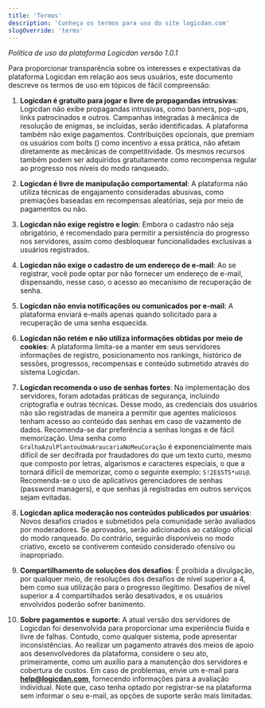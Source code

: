 ```yaml
---
title: 'Termos'
description: 'Conheça os termos para uso do site logicdan.com'
slugOverride: 'terms'
---
```


*Política de uso da plataforma Logicdan versão 1.0.1*

Para proporcionar transparência sobre os interesses e expectativas da plataforma Logicdan em relação aos seus usuários, este documento descreve os termos de uso em tópicos de fácil compreensão:

1. **Logicdan é gratuito para jogar e livre de propagandas intrusivas**: Logicdan não exibe propagandas intrusivas, como banners, pop-ups, links patrocinados e outros. Campanhas integradas à mecânica de resolução de enigmas, se incluídas, serão identificadas. A plataforma também não exige pagamentos. Contribuições opcionais, que premiam os usuários com bolts (<span class="bolt"></span>) como incentivo a essa prática, não afetam diretamente as mecânicas de competitividade. Os mesmos recursos também podem ser adquiridos gratuitamente como recompensa regular ao progresso nos níveis do modo ranqueado.

2. **Logicdan é livre de manipulação comportamental**: A plataforma não utiliza técnicas de engajamento consideradas abusivas, como premiações baseadas em recompensas aleatórias, seja por meio de pagamentos ou não.

3. **Logicdan não exige registro e login**: Embora o cadastro não seja obrigatório, é recomendado para permitir a persistência do progresso nos servidores, assim como desbloquear funcionalidades exclusivas a usuários registrados.

4. **Logicdan não exige o cadastro de um endereço de e-mail**: Ao se registrar, você pode optar por não fornecer um endereço de e-mail, dispensando, nesse caso, o acesso ao mecanismo de recuperação de senha.

5. **Logicdan não envia notificações ou comunicados por e-mail**: A plataforma enviará e-mails apenas quando solicitado para a recuperação de uma senha esquecida.

6. **Logicdan não retém e não utiliza informações obtidas por meio de cookies**: A plataforma limita-se a manter em seus servidores informações de registro, posicionamento nos rankings, histórico de sessões, progressos, recompensas e conteúdo submetido através do sistema Logicdan.

7. **Logicdan recomenda o uso de senhas fortes**: Na implementação dos servidores, foram adotadas práticas de segurança, incluindo criptografia e outras técnicas. Desse modo, as credenciais dos usuários não são registradas de maneira a permitir que agentes maliciosos tenham acesso ao conteúdo das senhas em caso de vazamento de dados. Recomenda-se dar preferência a senhas longas e de fácil memorização. Uma senha como `GralhaAzulPlantouUmaAraucariaNoMeuCoração` é exponencialmente mais difícil de ser decifrada por fraudadores do que um texto curto, mesmo que composto por letras, algarismos e caracteres especiais, o que a tornará difícil de memorizar, como o seguinte exemplo: `S!2E$5T5*uUi@`. Recomenda-se o uso de aplicativos gerenciadores de senhas (password managers), e que senhas já registradas em outros serviços sejam evitadas.

8. **Logicdan aplica moderação nos conteúdos publicados por usuários**: Novos desafios criados e submetidos pela comunidade serão avaliados por moderadores. Se aprovados, serão adicionados ao catálogo oficial do modo ranqueado. Do contrário, seguirão disponíveis no modo criativo, exceto se contiverem conteúdo considerado ofensivo ou inapropriado.

9. **Compartilhamento de soluções dos desafios**: É proibida a divulgação, por qualquer meio, de resoluções dos desafios de nível superior a 4, bem como sua utilização para o progresso ilegítimo. Desafios de nível superior a 4 compartilhados serão desativados, e os usuários envolvidos poderão sofrer banimento.

10. **Sobre pagamentos e suporte**: A atual versão dos servidores de Logicdan foi desenvolvida para proporcionar uma experiência fluída e livre de falhas. Contudo, como qualquer sistema, pode apresentar inconsistências. Ao realizar um pagamento através dos meios de apoio aos desenvolvedores da plataforma, considere o seu ato, primeiramente, como um auxílio para a manutenção dos servidores e cobertura de custos. Em caso de problemas, envie um e-mail para **[help@logicdan.com](mailto:help@logicdan.com)**, fornecendo informações para a avaliação individual. Note que, caso tenha optado por registrar-se na plataforma sem informar o seu e-mail, as opções de suporte serão mais limitadas.
